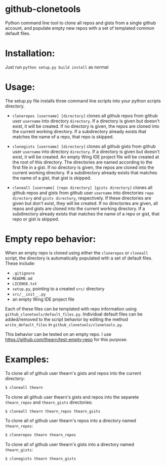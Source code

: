 github-clonetools
=======================
Python command line tool to clone all repos and gists from a single github account,
and populate empty new repos with a set of templated common default files.
    
# Installation:

Just run `python setup.py build install` as normal

# Usage:

The setup.py file installs three command line scripts into your python scripts directory.

- `clonerepos [username] [directory]` clones all github repos from github user 
`username` into directory `directory`.
If a directory is given but doesn't exist, it will be created.
If no directory is given, the repos are cloned into the current working directory.
If a subdirectory already exists that matches the name of a repo, that repo is skipped. 

- `clonegists [username] [directory]` clones all github gists from github user 
`username` into directory `directory`. 
If a directory is given but doesn't exist, it will be created.
An empty Wing IDE project file will be created at the root of this directory.
The directories are named according to the first file in a gist. If no directory is given, 
the repos are cloned into the current working directory.
If a subdirectory already exists that matches the name of a gist, that gist is skipped. 

- `cloneall [username] [repo directory] [gists directory]` clones all github 
repos and gists from github user `username` into directories `repo directory` 
and `gists directory`, respectively.
If these directories are given but don't exist, they will be created.
If no directories are given, all repos and gists are cloned into the current working directory.
If a subdirectory already exists that matches the name of a repo or gist, that repo or gist is skipped. 

# Empty repo behavior: 
When an empty repo is cloned using either the `clonerepos` or `cloneall` script,
the directory is automatically populated with a set of default files. These include:

- `.gitignore`
- `README.md`
- `LICENSE.txt`
- `setup.py`, pointing to a created `src/` directory
- `src/__init__.py`
- an empty Wing IDE project file

Each of these files can be templated with repo information using 
`github_clonetools/default_files.py`.
Individual default files can be added/removed to the script behavior by editing
the method `write_default_files` in `github_clonetools/clonetools.py`.

This behavior can be tested on an empty repo. I use https://github.com/thearn/test-empty-repo for this purpose.

# Examples:

To clone all of github user thearn's gists and repos into the current directory:
```bash
$ cloneall thearn
```

To clone all github user thearn's gists and repos into the separete `thearn_repos` and `thearn_gists` directories:
```bash
$ cloneall thearn thearn_repos thearn_gists
```

To clone all of github user thearn's repos into a directory named `thearn_repos`:
```bash
$ clonerepos thearn thearn_repos
```

To clone all of github user thearn's gists into a directory named `thearn_gists`:
```bash
$ clonegists thearn thearn_gists
```
